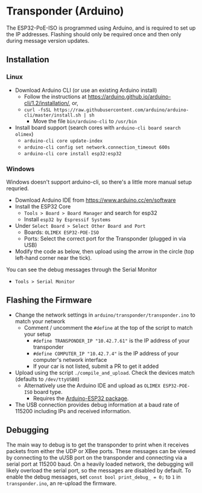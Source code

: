 # Transponder (Arduino)

The ESP32-PoE-ISO is programmed using Arduino, and is required to set up the IP addresses.  Flashing should only be required once and then only during message version updates.

## Installation
### Linux
- Download Arduino CLI (or use an existing Arduino install)
  - Follow the instructions at https://arduino.github.io/arduino-cli/1.2/installation/, or,
  - `curl -fsSL https://raw.githubusercontent.com/arduino/arduino-cli/master/install.sh | sh`
    - Move the file `bin/arduino-cli` to `/usr/bin`
- Install board support (search cores with  `arduino-cli board search olimex`)
  - `arduino-cli core update-index`
  - `arduino-cli config set network.connection_timeout 600s`
  - `arduino-cli core install esp32:esp32`

### Windows
Windows doesn't support arduino-cli, so there's a little more manual setup requried.
- Download Arduino IDE from https://www.arduino.cc/en/software
- Install the ESP32 Core
  - `Tools > Board > Board Manager` and search for esp32
  - Install `esp32 by Espressif Systems`
- Under `Select Board > Select Other Board and Port`
  -  Boards: `OLIMEX ESP32-POE-ISO`
  -  Ports: Select the correct port for the Transponder (plugged in via USB)
-  Modify the code as below, then upload using the arrow in the circle (top left-hand corner near the tick).

You can see the debug messages through the Serial Monitor
- `Tools > Serial Monitor`

## Flashing the Firmware
- Change the network settings in `arduino/transponder/transponder.ino` to match your network
  - Comment / uncomment the `#define` at the top of the script to match your setup
    - `#define TRANSPONDER_IP "10.42.7.61"` is the IP address of your transponder
    - `#define COMPUTER_IP "10.42.7.4"` is the IP address of your computer's network interface
    - If your car is not listed, submit a PR to get it added
- Upload using the script `./compile_and_upload`.  Check the devices match (defaults to `/dev/ttyUSB0`)
  - Alternatively use the Arduino IDE and upload as `OLIMEX ESP32-POE-ISO` board type.
    - Requires the [Arduino-ESP32 package](https://docs.espressif.com/projects/arduino-esp32/en/latest/installing.html).
- The USB connection provides debug information at a baud rate of 115200 including IPs and received information.

## Debugging
The main way to debug is to get the transponder to print when it receives packets from either the UDP or XBee ports.
These messages can be viewed by connecting to the uUSB port on the transponder and connecting via a serial port at 115200 baud.
On a heavily loaded network, the debugging will likely overload the serial port, so the messages are disabled by default.
To enable the debug messages, set `const bool print_debug_ = 0;` to `1` in `transponder.ino`, an re-upload the firmware.
